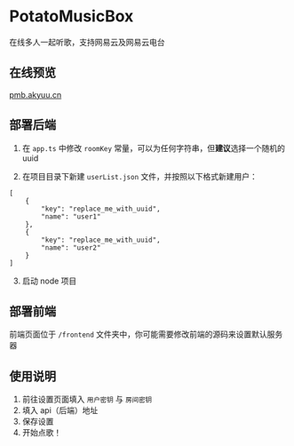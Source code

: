 # PotatoMusicBox
在线多人一起听歌，支持网易云及网易云电台
## 在线预览
[pmb.akyuu.cn](https://pmb.akyuu.cn)
## 部署后端
1. 在 `app.ts` 中修改 `roomKey` 常量，可以为任何字符串，但**建议**选择一个随机的uuid  
  
2. 在项目目录下新建 `userList.json` 文件，并按照以下格式新建用户：  
```
[
    {
        "key": "replace_me_with_uuid",
        "name": "user1"
    },
    {
        "key": "replace_me_with_uuid",
        "name": "user2"
    }
]
```  

3. 启动 node 项目
## 部署前端
前端页面位于 `/frontend` 文件夹中，你可能需要修改前端的源码来设置默认服务器
## 使用说明
1. 前往设置页面填入 `用户密钥` 与 `房间密钥`
2. 填入 api（后端）地址
3. 保存设置
4. 开始点歌！
